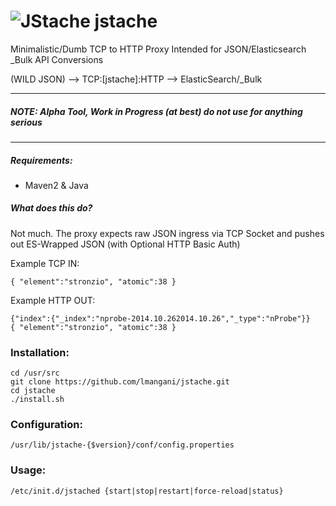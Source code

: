 ![JStache](http://i.imgur.com/Lnmza1J.png)
jstache
=======

Minimalistic/Dumb TCP to HTTP Proxy 
Intended for JSON/Elasticsearch _Bulk API Conversions

(WILD JSON) --> TCP:[jstache]:HTTP --> ElasticSearch/_Bulk

---------------------

##### __NOTE: Alpha Tool, Work in Progress (at best) do not use for anything serious__
---------------------

##### Requirements:
* Maven2 & Java

##### What does this do?
Not much. The proxy expects raw JSON ingress via TCP Socket and pushes out ES-Wrapped JSON (with Optional HTTP Basic Auth)

Example TCP IN:
```
{ "element":"stronzio", "atomic":38 }
```
Example HTTP OUT:
```
{"index":{"_index":"nprobe-2014.10.262014.10.26","_type":"nProbe"}}
{ "element":"stronzio", "atomic":38 }
```

### Installation:
```
cd /usr/src
git clone https://github.com/lmangani/jstache.git
cd jstache
./install.sh
```

### Configuration:
```
/usr/lib/jstache-{$version}/conf/config.properties
```

### Usage:
```
/etc/init.d/jstached {start|stop|restart|force-reload|status}
```
